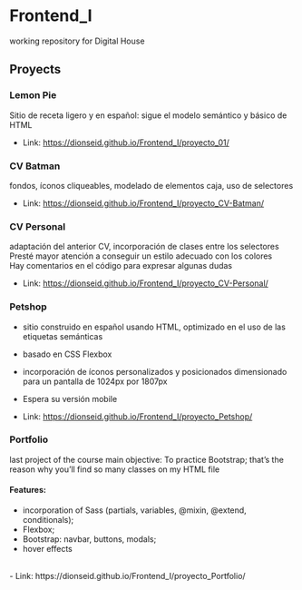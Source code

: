 # Frontend_I

working repository for Digital House

## Proyects

### Lemon Pie

Sitio de receta ligero y en español: sigue el modelo semántico y básico de HTML

- Link: https://dionseid.github.io/Frontend_I/proyecto_01/

### CV Batman

fondos, íconos cliqueables, modelado de elementos caja, uso de selectores

- Link: https://dionseid.github.io/Frontend_I/proyecto_CV-Batman/

### CV Personal

adaptación del anterior CV, incorporación de clases entre los selectores<br>
Presté mayor atención a conseguir un estilo adecuado con los colores<br>
Hay comentarios en el código para expresar algunas dudas

- Link: https://dionseid.github.io/Frontend_I/proyecto_CV-Personal/

### Petshop

- sitio construido en español usando HTML, optimizado en el uso de las etiquetas semánticas
- basado en CSS Flexbox
- incorporación de íconos personalizados y posicionados
  dimensionado para un pantalla de 1024px por 1807px
- Espera su versión mobile

- Link: https://dionseid.github.io/Frontend_I/proyecto_Petshop/

### Portfolio

last project of the course
main objective: To practice Bootstrap; that’s the reason why you’ll find so many classes on my HTML file
#### Features:
- incorporation of Sass (partials, variables, @mixin, @extend, conditionals);
- Flexbox;
- Bootstrap: navbar, buttons, modals;
- hover effects
<br>
- Link: https://dionseid.github.io/Frontend_I/proyecto_Portfolio/
